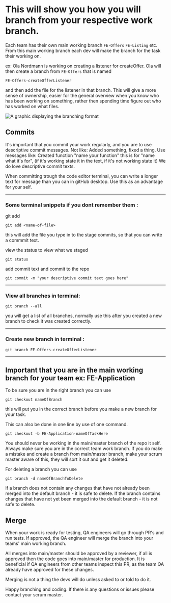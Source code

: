 # This will show you how you will branch from your respective work branch. 

Each team has their own main working branch `FE-Offers` `FE-Listing` etc. 
From this main working branch each dev will make the branch for the task their working on. 

ex: 
Ola Nordmann is working on creating a listener for createOffer. Ola will then create a branch from `FE-Offers` that is named 
```
FE-Offers-createOfferListener
```
and then add the file for the listener in that branch. 
This will give a more sense of ownership, easier for the general overview when you know who has been working on something,
rather then spending time figure out who has worked on what files. 

![A graphic displaying the branching format](https://i.imgur.com/vdOzdpk.png)


## Commits
It's important that you commit your work regularly, and you are to use descriptive commit messages. Not like: Added something, fixed a thing. 
Use messages like: Created function "name your function" this is for "name what it's for", (if it's working state it in the text, if it's not working state it)
We do love descriptive commit texts. 

When committing trough the code editor terminal, you can write a longer text for message than you can in gitHub desktop. Use this as an advantage for your self. 

---

### Some terminal snippets if you dont remember them : 

git add 
```
git add <name-of-file>
``` 
this will add the file you type in to the stage commits, so that you can write a commmit text. 

view the status to view what we staged 
```
git status
``` 

add commit text and commit to the repo 
```
git commit -m "your descriptive commit text goes here"
``` 

---

### View all branches in terminal: 

```
git branch --all
``` 

you will get a list of all branches, normally use this after you created a new branch to check it was created correctly. 

---

### Create new branch in terminal : 

```
git branch FE-Offers-createOfferListener
``` 

---

## Important that you are in the main working branch for your team ex: FE-Application
To be sure you are in the right branch you can use 
```
git checkout nameOfBranch
``` 
this will put you in the correct branch before you make a new branch for your task. 

This can also be done in one line by use of one command. 
```
git checkout -b FE-Application-nameOfTaskHere
``` 

You should never be working in the main/master branch of the repo it self. Always make sure you are in the correct team work branch.
If you do make a mistake and create a branch from main/master branch, make your scrum master aware of this, they will sort it out and get it deleted.

For deleting a branch you can use 
```
git branch -d nameOfBranchToDelete
```

If a branch does not contain any changes that have not already been merged into the default branch - it is safe to delete. 
If the branch contains changes that have not yet been merged into the default branch - it is not safe to delete.

## Merge

When your work is ready for testing, QA engineers will go through PR's and run tests. If approved, the QA engineer will merge the branch into your teams' main working branch.

All merges into main/master should be approved by a reviewer, if all is approved then the code goes into main/master for production. It is beneficial if QA engineers from other teams inspect this PR, as the team QA already have approved for these changes.

Merging is not a thing the devs will do unless asked to or told to do it. 

Happy branching and coding. If there is any questions or issues please contact your scrum master. 
